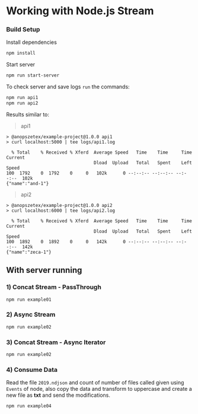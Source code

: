 # Working with Node.js Stream

### Build Setup
Install dependencies
```sh
npm install
```

Start server
```sh
npm run start-server
```

To check server and save logs
`run` the commands:
```sh
npm run api1
npm run api2
```
Results similar to:
> api1
```
> @anopszetex/example-project@1.0.0 api1
> curl localhost:5000 | tee logs/api1.log

  % Total    % Received % Xferd  Average Speed   Time    Time     Time  Current
                                 Dload  Upload   Total   Spent    Left  Speed
100  1792    0  1792    0     0   102k      0 --:--:-- --:--:-- --:--:--  102k
{"name":"and-1"}
```

> api2
```
> @anopszetex/example-project@1.0.0 api2
> curl localhost:6000 | tee logs/api2.log

  % Total    % Received % Xferd  Average Speed   Time    Time     Time  Current
                                 Dload  Upload   Total   Spent    Left  Speed
100  1892    0  1892    0     0   142k      0 --:--:-- --:--:-- --:--:--  142k
{"name":"zeca-1"}
```

## With server running
### 1) Concat Stream - PassThrough
```sh
npm run example01
```

### 2) Async Stream
```sh
npm run example02
```

### 3) Concat Stream - Async Iterator
```sh
npm run example02
```

### 4) Consume Data
Read the file `2019.ndjson` and count of number of files called given using `Events` of node, also copy the data and transform to uppercase and create a new file as **txt** and send the modifications.
```sh
npm run example04
```

